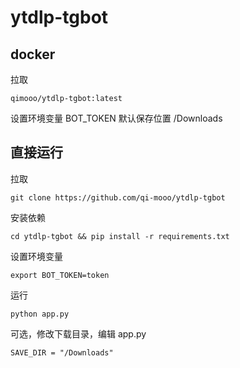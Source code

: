 # ytdlp-tgbot
## docker
拉取
```
qimooo/ytdlp-tgbot:latest
```
设置环境变量 BOT_TOKEN
默认保存位置 /Downloads
## 直接运行
拉取
```
git clone https://github.com/qi-mooo/ytdlp-tgbot
```
安装依赖
```
cd ytdlp-tgbot && pip install -r requirements.txt
```
设置环境变量
```
export BOT_TOKEN=token
```
运行
```
python app.py
```
可选，修改下载目录，编辑 app.py
```
SAVE_DIR = "/Downloads"
```
